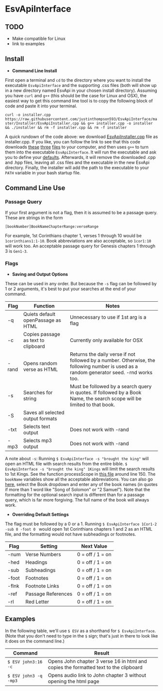 # EsvApiInterface

## TODO

* Make compatible for Linux
* link to examples


## Install 

* **Command Line Install**

First open a terminal and `cd` to the directory where you want to install the executable `EsvApiInterface` and the supporting .css files (both will show up in a new directory named EsvApi in your chosen install directory).  Assuming you have `curl` and `g++` (this should be the case for Linux and OSX), the easiest way to get this command line tool is to copy the following block of code and paste it into your terminal. 

`
curl -o installer.cpp https://raw.githubusercontent.com/justinthompson593/EsvApiInterface/master/Installer/EsvApiInstaller.cpp && g++ installer.cpp -o installer && ./installer && rm -f installer.cpp && rm -f installer
`

A quick rundown of the code above: we download [EsvApiInstaller.cpp](https://github.com/justinthompson593/EsvApiInterface/blob/master/Installer/EsvApiInstaller.cpp) file as installer.cpp. If you like, you can follow the link to see that this code downloads [these](https://github.com/justinthompson593/EsvApiInterface/blob/master/EsvApiInterface/main.cpp) [three](https://github.com/justinthompson593/EsvApiInterface/blob/master/EsvApiInterface/EsvApiInterface.cpp) [files](https://github.com/justinthompson593/EsvApiInterface/blob/master/EsvApiInterface/EsvApiInterface.hpp) to your computer, and then uses `g++` to turn them into the executable `EsvApiInterface`. It will run the executable and ask you to define your [defaults](). Afterwards, it will remove the downloaded .cpp and .hpp files, leaving all .css files and the executable in the new EsvApi directory. Finally, the installer will add the path to the executable to your `PATH` variable in your bash startup file. 

## Command Line Use

### Passage Query

If your first argument is not a flag, then it is assumed to be a passage query. These are strings in the form

`
[bookNumber]BookNameChapterRange:verseRange
`

For example, 1st Corinthians chapter 1, verses 1 through 10 would be `1corinthians1:1-10`. Book abbreviations are also acceptable, so `1cor1:10` will work too. An acceptable passage query for Genesis chapters 1 through 3 is `Gen1-3`.  


### Flags

* **Saving and Output Options** 

These can be used in any order. But because the `-s` flag can be followed by 1 or 2 arguments, it's best to put your searches at the end of your command.  

Flag | Function | Notes
---- | -------- | -----
-q | Quiets default openPassage as HTML | Unnecessary to use if 1st arg is a flag
-c | Copies passage as text to clipboard | Currently only available for OSX
-rand | Opens random verse as HTML | Returns the daily verse if not followed by a number. Otherwise, the following number is used as a random generator seed. -rnd works too.
-s | Searches for string | Must be followed by a search query in quotes. If followed by a Book Name, the search scope will be limited to that book.
-S | Saves all selected output formats |  
-txt | Selects text  output | Does not work with -rand
-mp3 | Selects mp3  output| Does not work with -rand

A note about `-s`: Running `$ EsvApiInterface -s "brought the king"` will open an HTML file with search results from the entire bible. `$ EsvApiInterface -s "brought the king" 1Kings` will limit the search results to 1st Kings. See the function processScope in [this file](https://github.com/justinthompson593/EsvApiInterface/blob/master/EsvApiInterface/EsvApiInterface.cpp) around line 150. The `bookName` variables show all the acceptable abbreviations. You can also go [here](https://www.esv.org/search/?q=advanced), select the Book dropdown and enter any of the book names (in quotes if more than 1 word like "Song of Solomon" or "2 Samuel"). Note that the formatting for the optional search input is different than for a passage query, which is far more forgiving. The full name of the book will always work. 

* **Overriding Default Settings** 

The flag must be followed by a 0 or a 1. Running `$ EsvApiInterface 1Cor1-2 -sub 0 -foot 0 ` would open 1st Corinthians chapters 1 and 2 as an HTML file, and the formatting would not have subheadings or footnotes.

Flag | Setting | Next Value
---- | -------- | -----
-num | Verse Numbers | 0 = off / 1 = on
-hed | Headings | 0 = off / 1 = on
-sub | Subheadings | 0 = off / 1 = on
-foot | Footnotes | 0 = off / 1 = on  
-flnk | Footnote Links | 0 = off / 1 = on
-ref | Passage References | 0 = off / 1 = on
-rl | Red Letter | 0 = off / 1 = on

## Examples 

In the following table, we'll use `$ ESV` as a shorthand for `$ EsvApiInterface`. (Note that you don't need to type in the `$` sign; that's just in there to look like it does on the command line.)

Command | Result
------- | ------
`$ ESV john3:16 -c` | Opens John chapter 3 verse 16 in html and copies the formatted text to the clipboard
`$ ESV john3 -q -mp3` | Opens audio link to John chapter 3 without opening the html page 
